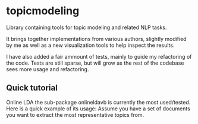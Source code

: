 topicmodeling
=============

Library containing tools for topic modeling and related NLP tasks.

It brings together implementations from various authors, slightly modified by me as well as a new visualization tools
to help inspect the results.

I have also added a fair ammount of tests, mainly to guide my refactoring of
the code. Tests are still sparse, but will grow as the rest of the codebase sees more usage and refactoring.

Quick tutorial
--------------

Online LDA
the sub-package onlineldavb is currently  the most used/tested.
Here is a quick example of its usage:
Assume you have a set of documents you want to extract the most representative topics from. 



